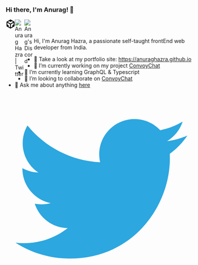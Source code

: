 ### Hi there, I'm Anurag! 👋

<a href="https://codesandbox.io/u/anuraghazra">
  <img align="left" alt="Anurag Hazra | CodeSandbox" width="24px" src="https://raw.githubusercontent.com/anuraghazra/anuraghazra/master/assets/codesandbox.svg" />
</a>
<a href="https://twitter.com/anuraghazru">
  <img align="left" alt="Anurag Hazra | Twitter" width="25px" src="https://raw.githubusercontent.com/anuraghazra/anuraghazra/master/assets/twitter.svg" />
</a>
<a href="https://discord.gg/VK4k3Br">
  <img align="left" alt="Anurag's Discord" width="25px" src="https://raw.githubusercontent.com/anuraghazra/anuraghazra/master/assets/discord-round.svg" />
</a>

<br />
<br />

Hi, I'm Anurag Hazra, a passionate self-taught frontEnd web developer from India.

- :100: Take a look at my portfolio site: https://anuraghazra.github.io
- 🔭 I’m currently working on my project [ConvoyChat](https://github.com/anuraghazra/convoychat)
- 🌱 I’m currently learning GraphQL & Typescript
- 👯 I’m looking to collaborate on [ConvoyChat](https://github.com/anuraghazra/convoychat)
- 💬 Ask me about anything [here](https://github.com/anuraghazra/anuraghazra/issues)


<?xml version="1.0" ?><!DOCTYPE svg  PUBLIC '-//W3C//DTD SVG 1.1//EN'  'http://www.w3.org/Graphics/SVG/1.1/DTD/svg11.dtd'><svg height="512px" id="形状_2_1_" style="enable-background:new 0 0 512 512;" version="1.1" viewBox="0 0 512 512" width="512px" xml:space="preserve" xmlns="http://www.w3.org/2000/svg" xmlns:xlink="http://www.w3.org/1999/xlink"><g id="形状_2"><g><path d="M485.98,113.141c-16.923,7.506-35.109,12.578-54.197,14.858    c19.48-11.679,34.445-30.171,41.49-52.208c-18.234,10.814-38.43,18.668-59.925,22.899c-17.213-18.341-41.738-29.799-68.88-29.799    c-52.114,0-94.368,42.25-94.368,94.364c0,7.396,0.834,14.598,2.444,21.505c-78.427-3.936-147.962-41.504-194.504-98.597    c-8.123,13.937-12.777,30.146-12.777,47.441c0,32.739,16.659,61.623,41.98,78.546c-15.469-0.491-30.02-4.735-42.742-11.804    c-0.009,0.395-0.009,0.788-0.009,1.188c0,45.721,32.529,83.859,75.698,92.531c-7.918,2.156-16.255,3.311-24.861,3.311    c-6.081,0-11.992-0.593-17.755-1.693c12.009,37.488,46.858,64.773,88.153,65.533c-32.296,25.312-72.985,40.396-117.198,40.396    c-7.617,0-15.128-0.446-22.511-1.32c41.762,26.775,91.365,42.4,144.655,42.4c173.574,0,268.493-143.794,268.493-268.496    c0-4.091-0.092-8.16-0.273-12.208C457.332,148.684,473.33,132.064,485.98,113.141z" style="fill-rule:evenodd;clip-rule:evenodd;fill:#2CA7E0;"/></g></g></svg>
